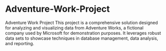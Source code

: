 # Adventure-Work-Project
Adventure Work Project This project is a comprehensive solution designed for analyzing and visualizing data from Adventure Works, a fictional company used by Microsoft for demonstration purposes. It leverages robust data sets to showcase techniques in database management, data analysis, and reporting.
